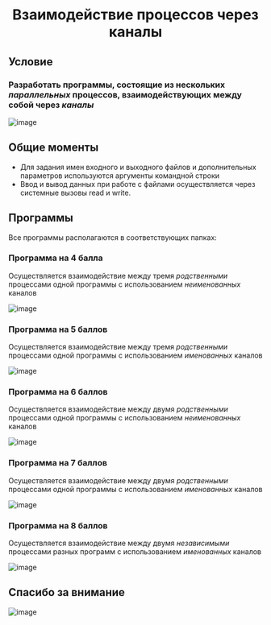 <h1 align = 'center'>Взаимодействие процессов через каналы</h1>

## Условие
### Разработать программы, состоящие из нескольких *параллельных* процессов, взаимодействующих между собой через *каналы*
![image](https://github.com/nikitaptl/works_ACS_OS/assets/145208333/67d47376-1dbf-4867-8155-bc20f794ef85)

## Общие моменты
- Для задания имен входного и выходного файлов и дополнительных параметров используются аргументы командной строки
- Ввод и вывод данных при работе с файлами осуществляется через системные вызовы read и write.

## Программы
Все программы располагаются в соответствующих папках:

### Программа на 4 балла
Осуществляется взаимодействие между тремя *родственными* процессами одной программы с использованием *неименованных* каналов

![image](https://github.com/nikitaptl/works_ACS_OS/assets/145208333/c3977767-1622-4e71-bfdc-e9c692183e5e)

### Программа на 5 баллов
Осуществляется взаимодействие между тремя *родственными* процессами одной программы с использованием *именованных* каналов

![image](https://github.com/nikitaptl/works_ACS_OS/assets/145208333/204496d0-5554-4f9c-a553-69c6b8f4defa)

### Программа на 6 баллов
Осуществляется взаимодействие между двумя *родственными* процессами одной программы с использованием *неименованных* каналов

![image](https://github.com/nikitaptl/works_ACS_OS/assets/145208333/3a6dff90-ae25-49f2-a60d-cdcbf4d9bcdf)

### Программа на 7 баллов
Осуществляется взаимодействие между двумя *родственными* процессами одной программы с использованием *именованных* каналов

![image](https://github.com/nikitaptl/works_ACS_OS/assets/145208333/0f9732c8-0e41-41ef-8498-38d244d69a62)

### Программа на 8 баллов
Осуществляется взаимодействие между двумя *независимыми* процессами разных программ с использованием *именованных* каналов

![image](https://github.com/nikitaptl/works_ACS_OS/assets/145208333/8d106e51-fc5b-465e-a48b-9985248bb1eb)

## Спасибо за внимание
![image](https://github.com/nikitaptl/works_ACS_OS/assets/145208333/9a3d0617-caee-4944-a13c-48606ce194ec)
